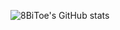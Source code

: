 ![8BiToe's GitHub stats](https://github-readme-stats.vercel.app/api?username=8bitoe&theme=ambient_gradient&show_icons=true)
